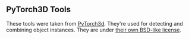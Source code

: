 ## PyTorch3D Tools

These tools were taken from [PyTorch3d](https://github.com/facebookresearch/pytorch3d/). They're used for detecting and combining object instances. They are under [their own BSD-like license](src/dream/utils/pytorch3d/LICENSE).
